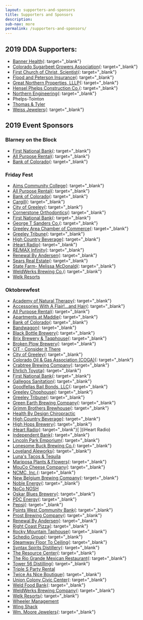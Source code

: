 ```yaml
---
layout: supporters-and-sponsors
title: Supporters and Sponsors
description:
sub-nav: more
permalink: /supporters-and-sponsors/
---
```


## 2019 DDA Supporters:

* [Banner Health](https://www.bannerhealth.com/){: target="_blank"}
* [Colorado Sugarbeet Growers Association](https://colorado.coop/co-op/colorado-sugarbeet-growers-association/){: target="_blank"}
* [First Church of Christ, Scientist](https://christiansciencecolorado.org/churches/first-church-of-christ-scientist-greeley/){: target="_blank"}
* [Flood and Peterson Insurance](https://floodpeterson.com/){: target="_blank"}
* [Great Northern Properties, LLLP](http://wheelermgt.com/){: target="_blank"}
* [Hensel Phelps Construction Co.](https://www.henselphelps.com/){: target="_blank"}
* [Northern Engineering](http://northernengineering.com/){: target="_blank"}
* Phelps-Tointon
* [Thomas & Tyler](http://www.thomasandtyler.com/)
* [Weiss Jewelers](http://www.weissjewelers.com/){: target="_blank"}

## 2019 Event Sponsors

### Blarney on the Block

* [First National Bank](https://www.1stnationalbank.com/site/personal/){: target="_blank"}
* [All Purpose Rental](http://www.allpurposerental.com/){: target="_blank"}
* [Bank of Colorado](https://www.bankofcolorado.com/){: target="_blank"}

### Friday Fest

* [Aims Community College](https://www.aims.edu/){: target="_blank"}
* [All Purpose Rental](http://www.allpurposerental.com/){: target="_blank"}
* [Bank of Colorado](https://www.bankofcolorado.com/){: target="_blank"}
* [Cargill](https://www.cargill.com/home){: target="_blank"}
* [City of Greeley](greeleygov.com){: target="_blank"}
* [Cornerstone Orthodontics](https://www.facebook.com/cornerstone.orthodontics.greeley/){: target="_blank"}
* [First National Bank](https://www.1stnationalbank.com/site/personal/){: target="_blank"}
* [George T Sanders Co.](https://www.gtsanders.com/){: target="_blank"}
* [Greeley Area Chamber of Commerce](https://greeleychamber.com/){: target="_blank"}
* [Greeley Tribune](https://www.greeleytribune.com/){: target="_blank"}
* [High Country Beverage](http://highcountrybeverage.com/agegate/){: target="_blank"}
* [iHeart Radio](https://www.iheart.com/){: target="_blank"}
* [RE/MAX Infinity](https://www.remax.com/realestateofficerealtor/johnstown-co-80534-remaxinfinity-id60110251.html){: target="_blank"}
* [Renewal By Andersen](https://www.renewalbyandersen.com/){: target="_blank"}
* [Sears Real Estate](http://www.searsrealestate.com/){: target="_blank"}
* [State Farm- Melissa McDonald](https://www.statefarm.com/agent/US/CO/Greeley/Melissa-Mcdonald-ZB0KX2VV000){: target="_blank"}
* [WeldWerks Brewing Co.](https://www.weldwerksbrewing.com/){: target="_blank"}
* [Welk Resorts](https://welkresorts.com/)

### Oktobrewfest

* [Academy of Natural Therapy](https://www.natural-therapy.com/){: target="_blank"}
* [Accessories With A Flair\!…and Hair](https://accessorieswithaflairandhair.com/){: target="_blank"}
* [All Purpose Rental](http://www.allpurposerental.com/){: target="_blank"}
* [Apartments at Maddie](https://maddieapartments.com/){: target="_blank"}
* [Bank of Colorado](https://www.bankofcolorado.com/){: target="_blank"}
* [Bandwagon](https://bandwagmag.com/){: target="_blank"}
* [Black Bottle Brewery](https://blackbottlebrewery.com/){: target="_blank"}
* [Brix Brewery & Taqphouse](http://brixbrewtap.com/){: target="_blank"}
* [Broken Plow Brewery](https://www.brokenplowbrewery.com/){: target="_blank"}
* [CIT - Consider It There](https://consideritthere.com/)
* [City of Greeley](https://greeleygov.com/){: target="_blank"}
* [Colorado Oil & Gas Association (COGA)](https://www.coga.org/){: target="_blank"}
* [Crabtree Brewing Company](https://www.crabtreebrewing.com/){: target="_blank"}
* [Ehrlich Toyota](https://www.ehrlichtoyota.com/){: target="_blank"}
* [First National Bank](https://www.1stnationalbank.com/site/personal/){: target="_blank"}
* [Gallegos Sanitation](https://gsiwaste.com/){: target="_blank"}
* [Goodfellas Bail Bonds, LLC](https://www.goodfellasbailbonds247.com/){: target="_blank"}
* [Greeley Chophouse](https://www.greeleychop.com/){: target="_blank"}
* [Greeley Tribune](https://www.greeleydowntown.com/){: target="_blank"}
* [Green Earth Brewing Company](https://greenearthbrewingco.com/){: target="_blank"}
* [Grimm Brothers Brewhouse](http://grimmbrosbrewhouse.com/){: target="_blank"}
* [Health By Design Chiropractic](https://www.facebook.com/healthbydesignchiro/)
* [High Country Beverage](https://highcountrybeverage.com/agegate/){: target="_blank"}
* [High Hops Brewery](https://highhopsbrewery.com/){: target="_blank"}
* [iHeart Radio](https://www.iheart.com/){: target="_blank"}[&nbsp;](iHeart Radio)
* [Independent Bank](https://www.independent-bank.com/){: target="_blank"}
* [Lincoln Park Emporium](https://lincolnparkemporium.com/){: target="_blank"}
* [Lonesome Buck Brewing Co.](https://www.lonesomebuck.com/){: target="_blank"}
* [Loveland Aleworks](http://www.lovelandaleworks.com/){: target="_blank"}
* [Luna's Tacos & Tequila](https://www.lunastacos.com/)
* [Mariposa Plants & Flowers](https://mariposaflowers.com/){: target="_blank"}
* [MouCo Cheese Company](https://www.mouco.com/){: target="_blank"}
* [NCMC, Inc.](https://ncmcfoundation.org/){: target="_blank"}
* [New Belgium Brewing Company](https://www.newbelgium.com/){: target="_blank"}
* [Noble Energy](https://www.nblenergy.com/){: target="_blank"}
* [NoCo NOSH](https://www.noconosh.com/)
* [Oskar Blues Brewery](https://www.oskarblues.com/){: target="_blank"}
* [PDC Energy](http://www.pdce.com/){: target="_blank"}
* [Pepsi](https://www.pepsi.com/en-us/){: target="_blank"}
* [Points West Community Bank](https://pwcbank.com/colorado/){: target="_blank"}
* [Prost Brewing Company](https://prostbrewing.com/){: target="_blank"}
* [Renewal By Andersen](https://www.renewalbyandersen.com/){: target="_blank"}
* [Right Coast Pizza](https://www.rightcoastpizza.com/){: target="_blank"}
* [Rocky Mountain Taphouse](https://www.rockymountaintaphouse.com/){: target="_blank"}
* [Schedio Group](https://schediogroup.com/){: target="_blank"}
* [Steamway Floor To Ceiling](https://www.steamwayftc.com/){: target="_blank"}
* [Syntax Spirits Distillery](https://www.syntaxspirits.com/){: target="_blank"}
* [The Resource Center](http://tests4greeley.com/){: target="_blank"}
* [The Rio Grande Mexican Restaurant](https://riograndemexican.com/locations/greeley/){: target="_blank"}
* [Tower 56 Distilling](https://www.tower56.com/){: target="_blank"}
* [Triple S Party Rental](https://triplesrental.com/)
* [Twice As Nice Boutique](http://schaeferenterprises.com/){: target="_blank"}
* [Union Colony Civic Center](https://ucstars.com/){: target="_blank"}
* [Weld Food Bank](https://weldfoodbank.org/){: target="_blank"}
* [WeldWerks Brewing Company](https://www.weldwerksbrewing.com/){: target="_blank"}
* [Welk Resorts](https://welkresorts.com/){: target="_blank"}
* [Wheeler Management](http://wheelermgt.com/)
* [Wing Shack](https://wingshackwings.com/)
* [Wm. Moore Jewelers](https://www.shopwmmoorejewelers.com/){: target="_blank"}&nbsp;